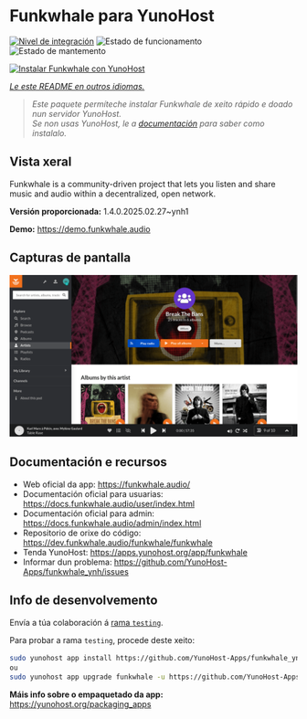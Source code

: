 <!--
NOTA: Este README foi creado automáticamente por <https://github.com/YunoHost/apps/tree/master/tools/readme_generator>
NON debe editarse manualmente.
-->

# Funkwhale para YunoHost

[![Nivel de integración](https://apps.yunohost.org/badge/integration/funkwhale)](https://ci-apps.yunohost.org/ci/apps/funkwhale/)
![Estado de funcionamento](https://apps.yunohost.org/badge/state/funkwhale)
![Estado de mantemento](https://apps.yunohost.org/badge/maintained/funkwhale)

[![Instalar Funkwhale con YunoHost](https://install-app.yunohost.org/install-with-yunohost.svg)](https://install-app.yunohost.org/?app=funkwhale)

*[Le este README en outros idiomas.](./ALL_README.md)*

> *Este paquete permíteche instalar Funkwhale de xeito rápido e doado nun servidor YunoHost.*  
> *Se non usas YunoHost, le a [documentación](https://yunohost.org/install) para saber como instalalo.*

## Vista xeral

Funkwhale is a community-driven project that lets you listen and share music and audio within a decentralized, open network. 

**Versión proporcionada:** 1.4.0.2025.02.27~ynh1

**Demo:** <https://demo.funkwhale.audio>

## Capturas de pantalla

![Captura de pantalla de Funkwhale](./doc/screenshots/screenshot1.png)

## Documentación e recursos

- Web oficial da app: <https://funkwhale.audio/>
- Documentación oficial para usuarias: <https://docs.funkwhale.audio/user/index.html>
- Documentación oficial para admin: <https://docs.funkwhale.audio/admin/index.html>
- Repositorio de orixe do código: <https://dev.funkwhale.audio/funkwhale/funkwhale>
- Tenda YunoHost: <https://apps.yunohost.org/app/funkwhale>
- Informar dun problema: <https://github.com/YunoHost-Apps/funkwhale_ynh/issues>

## Info de desenvolvemento

Envía a túa colaboración á [rama `testing`](https://github.com/YunoHost-Apps/funkwhale_ynh/tree/testing).

Para probar a rama `testing`, procede deste xeito:

```bash
sudo yunohost app install https://github.com/YunoHost-Apps/funkwhale_ynh/tree/testing --debug
ou
sudo yunohost app upgrade funkwhale -u https://github.com/YunoHost-Apps/funkwhale_ynh/tree/testing --debug
```

**Máis info sobre o empaquetado da app:** <https://yunohost.org/packaging_apps>
